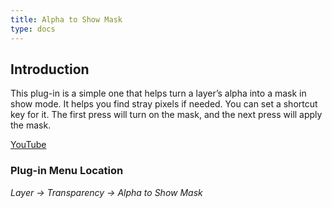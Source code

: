 ```yaml
---
title: Alpha to Show Mask
type: docs
---
```


## Introduction

This plug-in is a simple one that helps turn a layer’s alpha into a mask in show mode. It helps you find stray pixels if needed. You can set a shortcut key for it. The first press will turn on the mask, and the next press will apply the mask.

[YouTube](https://youtu.be/endGIR4zymk)

### Plug-in Menu Location

_Layer -> Transparency -> Alpha to Show Mask_
